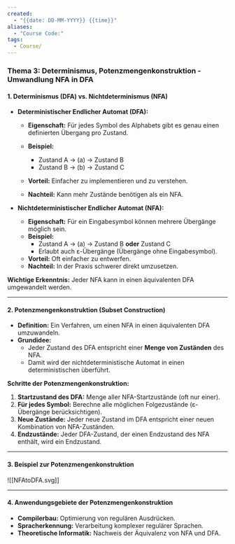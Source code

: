 ```yaml
---
created:
  - "{{date: DD-MM-YYYY}} {{time}}"
aliases:
  - "Course Code:"
tags:
  - Course/
---
```

### **Thema 3: Determinismus, Potenzmengenkonstruktion - Umwandlung NFA in DFA**

#### **1. Determinismus (DFA) vs. Nichtdeterminismus (NFA)**

- **Deterministischer Endlicher Automat (DFA):**
    
    - **Eigenschaft:** Für jedes Symbol des Alphabets gibt es genau einen definierten Übergang pro Zustand.
        
    - **Beispiel:**
        - Zustand A → (a) → Zustand B
        - Zustand B → (b) → Zustand C
            
    - **Vorteil:** Einfacher zu implementieren und zu verstehen.
    - **Nachteil:** Kann mehr Zustände benötigen als ein NFA.
        
- **Nichtdeterministischer Endlicher Automat (NFA):**
    
    - **Eigenschaft:** Für ein Eingabesymbol können mehrere Übergänge möglich sein.
    - **Beispiel:**
        - Zustand A → (a) → Zustand B **oder** Zustand C
        - Erlaubt auch ε-Übergänge (Übergänge ohne Eingabesymbol).
    - **Vorteil:** Oft einfacher zu entwerfen.
    - **Nachteil:** In der Praxis schwerer direkt umzusetzen.
    
**Wichtige Erkenntnis:** Jeder NFA kann in einen äquivalenten DFA umgewandelt werden.

---

#### **2. Potenzmengenkonstruktion (Subset Construction)**

- **Definition:** Ein Verfahren, um einen NFA in einen äquivalenten DFA umzuwandeln.
- **Grundidee:**
    - Jeder Zustand des DFA entspricht einer **Menge von Zuständen** des NFA.
    - Damit wird der nichtdeterministische Automat in einen deterministischen überführt.
        

**Schritte der Potenzmengenkonstruktion:**

1. **Startzustand des DFA:** Menge aller NFA-Startzustände (oft nur einer).
2. **Für jedes Symbol:** Berechne alle möglichen Folgezustände (ε-Übergänge berücksichtigen).
3. **Neue Zustände:** Jeder neue Zustand im DFA entspricht einer neuen Kombination von NFA-Zuständen.
4. **Endzustände:** Jeder DFA-Zustand, der einen Endzustand des NFA enthält, wird ein Endzustand.

---

#### **3. Beispiel zur Potenzmengenkonstruktion**

![[NFAtoDFA.svg]]

---

#### **4. Anwendungsgebiete der Potenzmengenkonstruktion**

- **Compilerbau:** Optimierung von regulären Ausdrücken.
- **Spracherkennung:** Verarbeitung komplexer regulärer Sprachen.
- **Theoretische Informatik:** Nachweis der Äquivalenz von NFA und DFA.